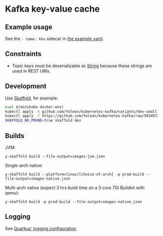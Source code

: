 
# Kafka key-value cache

## Example usage

See the `- name: kkv` sidecar in [the example yaml](kontrakt/kkv-example.yaml).

## Constraints

 * Topic keys must be deserializable as [String](https://kafka.apache.org/21/javadoc/org/apache/kafka/common/serialization/Serdes.html#String--) because these strings are used in REST URIs.

## Development

Use [Skaffold](), for example:

```bash
eval $(minikube docker-env)
kubectl apply -k github.com/Yolean/kubernetes-kafka/variants/dev-small?ref=v6.0.0
kubectl apply -f https://github.com/Yolean/kubernetes-kafka/raw/50345f266287861d7964d3339a2c2a28e79db2fe/variants/prometheus-operator-example/k8s-cluster-rbac.yaml
SKAFFOLD_NO_PRUNE=true skaffold dev
```

## Builds

JVM:

```
y-skaffold build --file-output=images-jvm.json
```

Single-arch native:

```
y-skaffold build --platform=linux/[choice-of-arch] -p prod-build --file-output=images-native.json
```

Multi-arch native
(expect 3 hrs build time on a 3 core 7Gi Buildkit with qemu):

```
y-skaffold build -p prod-build --file-output=images-native.json
```

## Logging

See [Quarkus' logging configuration](https://quarkus.io/guides/logging-guide).
